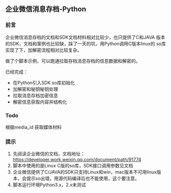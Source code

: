 ## 企业微信消息存档-Python

### 前言
企业微信消息存档的文档和SDK文档材料相对比较少，也只提供了C和JAVA
版本的SDK，文档和案例也比较缺，踩了一天的坑，用Python调用C版本linux的
so库实现了下，加解密流程相对比较复杂。
  
做了个脚本示例，可以跑通拉取存档消息存档的信息数据和解密的。
  
已经完成：  
* 在Python引入SDK so库初始化
* 加解密和秘钥秘钥处理
* 拉取消息存档加密信息
* 解密信息获取内容并结构化

### Todo
根据media_id 获取媒体材料


### 提示
1. 先阅读企业微信的文档，文档地址：https://developer.work.weixin.qq.com/document/path/91774
2. 脚本中使用的是Linux C版的so库，SDK接口调用参数见文档
3. 企业微信提供了C/JAVA的SDK只支持Linux和win，mac版本不可用linux版本，会提示so出错，用源代码编译后也不能使用，这个要注意。
4. 脚本运行环境Python3.x，2.x未测试
